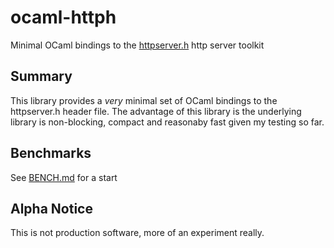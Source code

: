# ocaml-httph
Minimal OCaml bindings to the [httpserver.h](https://github.com/jeremycw/httpserver.h) http server toolkit

## Summary
This library provides a _very_ minimal set of OCaml bindings to the httpserver.h header file. 
The advantage of this library is the underlying library is non-blocking, compact and reasonaby fast given my testing so far.

## Benchmarks
See [BENCH.md](bench.md) for a start

## Alpha Notice
This is not production software, more of an experiment really.
